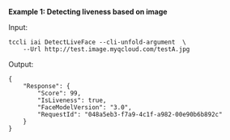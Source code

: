 **Example 1: Detecting liveness based on image**



Input: 

```
tccli iai DetectLiveFace --cli-unfold-argument  \
    --Url http://test.image.myqcloud.com/testA.jpg
```

Output: 
```
{
    "Response": {
        "Score": 99,
        "IsLiveness": true,
        "FaceModelVersion": "3.0",
        "RequestId": "048a5eb3-f7a9-4c1f-a982-00e90b6b892c"
    }
}
```

